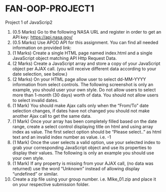 # FAN-OOP-PROJECT1
Project 1 of JavaScrip2
1. (0.5 Marks) Go to the following NASA URL and register in order to get an API key:
https://api.nasa.gov/
2. (0.5 Marks) Use APOD API for this assignment. You can find all needed information on provided
link:
3. (1 Marks) Create a single HTML page named index.html and a single JavaScript object matching
API Http Request Data.
4. (2 Marks) Create a JavaScript array and store a copy of your JavaScript object per AJAX call. (you
will receive different data according to your date selection, see below.)
5. (2 Marks) On your HTML page allow user to select dd-MM-YYYY information from select controls.
The following screenshot is only an example, you should user your own style.
Do not allow users to select more than 1-month (30 days) worth of data.
You should not allow users to select invalid dates.
6. (1 Mark) You should make Ajax calls only when the “From/To” date selection changes, if dates
have not changed you should not make another Ajax call to get the same data.
7. (1 Mark) Once your array has been completely filled based on the date range, create a select
control displaying title on html and using array index as value. The first select option should be
“Please select..” as html text and an invalid index number as value. i.e. -1 
8. (1 Mark) Once the user selects a valid option, use your selected index to grab your corresponding
JavaScript object and use its properties to display their values. The following is only an example
you should use your own style.
9. (1 Mark) If any property is missing from your AJAX call, (no data was returned) use the word
“Unknown” instead of allowing display “undefined” or similar.
10. Create a zip file using your group number. i.e. MIke_01.zip and place it on your respective
submission folder. 